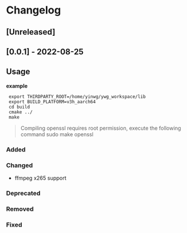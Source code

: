 # Changelog                                                                                          

## [Unreleased]

## [0.0.1] - 2022-08-25
## Usage
**example**

	 export THIRDPARTY_ROOT=/home/yinwg/ywg_workspace/lib
	 export BUILD_PLATFORM=v3h_aarch64
	 cd build
	 cmake ../
	 make

> Compiling openssl requires root permission, execute the following command
> sudo make openssl

### Added
### Changed
- ffmpeg x265 support
### Deprecated
### Removed
### Fixed
